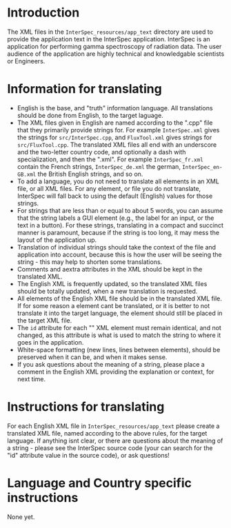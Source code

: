 # Introduction

The XML files in the `InterSpec_resources/app_text` directory are used to provide the application text in the InterSpec application.  InterSpec is an application for performing gamma spectroscopy of radiation data.  The user audience of the application are highly technical and knowledgable scientists or Engineers.


# Information for translating
- English is the base, and "truth" information language.  All translations should be done from English, to the target laguage.
- The XML files given in English are named according to the ".cpp" file that they primarily provide strings for.  For example `InterSpec.xml` gives the strings for `src/InterSpec.cpp`, and `FluxTool.xml` gives strings for `src/FluxTool.cpp`.  The translated XML files all end with an underscore and the two-letter country code, and optionally a dash with specialization, and then the ".xml".  For example `InterSpec_fr.xml` contain the French strings, `InterSpec_de.xml` the german, `InterSpec_en-GB.xml` the British English strings, and so on.
- To add a language, you do not need to translate all elements in an XML file, or all XML files.  For any element, or file you do not translate, InterSpec will fall back to using the default (English) values for those strings.  
- For strings that are less than or equal to about 5 words, you can assume that the string labels a GUI element (e.g., the label for an input, or the text in a button).  For these strings, translating in a compact and succinct manner is paramount, because if the string is too long, it may mess the layout of the application up.
- Translation of individual strings should take the context of the file and application into account, because this is how the user will be seeing the string - this may help to shorten some translations.
- Comments and aextra attributes in the XML should be kept in the translated XML.
- The English XML is frequently updated, so the translated XML files should be totally updated, when a new translation is requested.
- All elements of the English XML file should be in the translated XML file.  If for some reason a element cant be translated, or it is better to not translate it into the target language, the element should still be placed in the target XML file.
- The `id` attribute for each "<message>" XML element must remain identical, and not changed, as this attribute is what is used to match the string to where it goes in the application.
- White-space formatting (new lines, lines between elements), should be preserved when it can be, and when it makes sense.
- If you ask questions about the meaning of a string, please place a comment in the English XML providing the explanation or context, for next time.

# Instructions for translating

For each English XML file in `InterSpec_resources/app_text` please create a translated XML file, named according to the above rules, for the target language.  If anything isnt clear, or there are questions about the meaning of a string - please see the InterSpec source code (your can search for the "id" attribute value in the source code), or ask questions!

# Language and Country specific instructions

None yet.